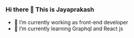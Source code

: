 ### Hi there 👋 This is Jayaprakash

- 🔭 I’m currently working as front-end developer
- 🌱 I’m currently learning Graphql and React js

